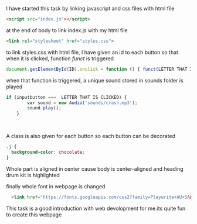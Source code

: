 I have started this task by linking javascript and css files with html file
```html
<script src="index.js"></script>
```
at the end of body to link index.js with my html file
```html
<link rel="stylesheet" href="styles.css">
```
to link styles.css with html file, I have given an id to each button so that when it is clicked, function _funct_ is triggered
<br>
```javascript
document.getElementById(ID).onclick = function () { funct(LETTER THAT IS CLICKED); }
```
when that function is triggered, a unique sound stored in sounds folder is played
<br>
```javascript
if (inputbutton ===  LETTER THAT IS CLICKED) {
        var sound = new Audio('sounds/crash.mp3');
        sound.play();
    }
```
<br>


A class is also given for each button so each button can be decorated 
```css
.j {
  background-color: chocolate;
}
```
Whole part is aligned in center cause body is center-aligned and heading drum kit is highlighted 
<br>


finally whole font in webpage is changed 
<br>
```html
  <link href="https://fonts.googleapis.com/css2?family=Playwrite+AU+SA&display=swap" rel="stylesheet">
```


This task is a good introduction with web devolopment for me.its quite fun to create this webpage

